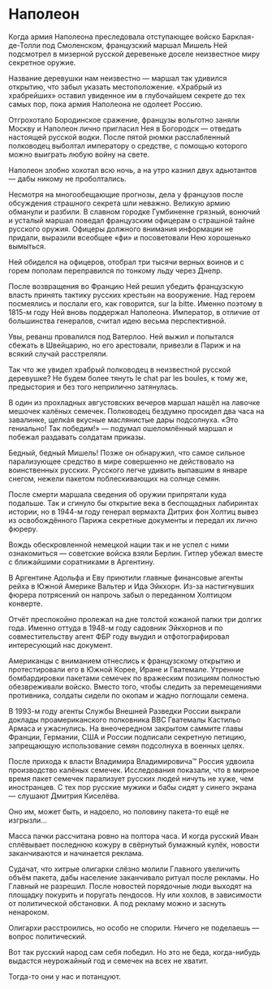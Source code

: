 # Наполеон

Когда армия Наполеона преследовала отступающее войско Барклая-де-Толли под Смоленском, французский маршал Мишель Ней подсмотрел в мизерной русской деревеньке доселе неизвестное миру секретное оружие. 

Название деревушки нам неизвестно — маршал так удивился открытию, что забыл указать местоположение. «Храбрый из храбрейших» оставил увиденное им в глубочайшем секрете до тех самых пор, пока армия Наполеона не одолеет Россию. 

Отгрохотало Бородинское сражение, французы вольготно заняли Москву и Наполеон лично пригласил Нея в Богородск — отведать настоящей русской водки. После пятой рюмки расслабленный полководец выболтал императору о средстве, с помощью которого можно выиграть любую войну на свете.

Наполеон злобно хохотал всю ночь, а на утро казнил двух адьютантов — дабы никому не проболтались. 

Несмотря на многообещающие прогнозы, дела у французов после обсуждения  страшного секрета шли неважно. Великую армию обманули и разбили. В славном городке Гумбиненне грязный, вонючий и усталый маршал поведал французским офицерам о страшной тайне русского оружия. Офицеры должного внимания информации не придали, выразили всеобщее «фи» и посоветовали Нею хорошенько вымыться.

Ней обиделся на офицеров, отобрал три тысячи верных воинов и с горем пополам переправился по тонкому льду через Днепр.

После возвращения во Францию Ней решил убедить французскую власть принять тактику русских крестьян на вооружение. Над героем посмеялись и послали его, как говорится, sur la bitte. Именно поэтому в 1815-м году Ней вновь поддержал Наполеона. Император, в отличие от большинства генералов, считал идею весьма перспективной. 

Увы, реванш провалился под Ватерлоо. Ней выжил и попытался сбежать в Швейцарию, но его арестовали, привезли в Париж и на всякий случай расстреляли.

Так что же увидел храбрый полководец в неизвестной русской деревушке? Не будем более тянуть le chat par les boules, к тому же, предыстория и без того неприлично затянулась. 

В один из прохладных августовских вечеров маршал нашёл на лавочке мешочек калёных семечек. Полководец бездумно просидел два часа на завалинке, щелкáя вкусные маслянистые дары подсолнуха. «Это гениально! Так победим!» — подумал ошеломлённый маршал и побежал раздавать солдатам приказы. 

Бедный, бедный Мишель! Позже он обнаружил, что самое сильное парализующее средство в мире совершенно не действовало на воинственных русских. Русского легче удивить выпавшим в январе снегом, нежели пакетом поблескивающих на солнце семян. 

После смерти маршала сведения об оружии припрятали куда подальше. Так и сгинуло бы открытие века в беспощадных лабиринтах истории, но в 1944-м году генерал вермахта Дитрих фон Холтиц вывез из освобождённого Парижа секретные документы и передал их лично фюреру. 

Вождь обескровленной немецкой нации так и не успел с ними ознакомиться — советские войска взяли Берлин. Гитлер убежал вместе с ближайшими соратниками в Аргентину. 

В Аргентине Адольфа и Еву приютили главные финансовые агенты рейха в Южной Америке Вальтер и Ида Эйкхорн. Из-за настигнувших фюрера потрясений он напрочь забыл о переданном Холтицом конверте. 

Отчёт преспокойно пролежал на дне толстой кожаной папки три долгих года. Именно оттуда в 1948-м году садовник Эйкхорнов и по совместительству агент ФБР году выудил и отфотографировал интересующий нас документ.

Американцы с вниманием отнеслись к французскому открытию и протестировали его в Южной Корее, Иране и Гватемале. Утренние бомбардировки пакетами семечек по вражеским позициям полностью обезвреживали войско. Вместо того, чтобы следить за перемещениями противника, солдаты сидели по окопам и жадно поглощали семена.

В 1993-м году агенты Службы Внешней Разведки России выкрали доклады проамериканского полковника ВВС Гватемалы Кастильо Армаса и ужаснулись. На внеочередном закрытом саммите главы Франции, Германии, США и России подписали секретную петицию, запрещающую использование семян подсолнуха в военных целях. 

После прихода  к власти Владимира Владимировича™ Россия удвоила производство калёных семечек. Исследования показали, что в мирное время пакет семечек парализует русских людей ничуть не хуже, чем иностранцев. С тех пор русские мужики и бабы сидят у синего экрана — слушают Дмитрия Киселёва.

Оно им, может быть, и надоело, но половину пакета-то ещё не изгрызли... 

Масса пачки рассчитана ровно на полтора часа. И когда русский Иван сплёвывает последнюю кожуру в свёрнутый бумажный кулёк, новости заканчиваются и начинается реклама.

Судачат, что хитрые олигархи слёзно молили Главного увеличить объём пакета, дабы население заканчивало ритуал после рекламы. Но Главный не разрешил. После новостей порядочные люди выходят на площадку покурить и поругать пендосов. Ну или хохлов, в зависимости от политической обстановки. А под рекламу можно и заснуть ненароком.

Олигархи расстроились, но особо не спорили. Ничего не поделаешь — вопрос политический.

Вот так русский народ сам себя победил. Но это не беда, когда-нибудь выдастся неурожайный год и семечек на всех не хватит.

Тогда-то они у нас и потанцуют.
